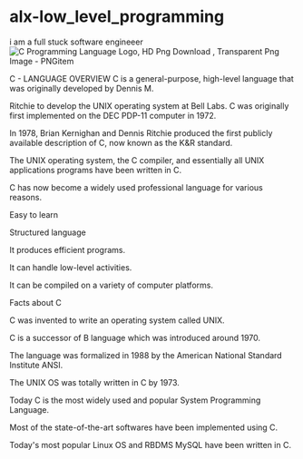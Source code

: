 # alx-low_level_programming
i am a full stuck software engineeer
![C Programming Language Logo, HD Png Download , Transparent Png Image - PNGitem](https://github.com/Victor346pixel/alx-low_level_programming/assets/125592181/007650a2-11ee-43d8-acae-50db271a8138)



C - LANGUAGE OVERVIEW C is a general-purpose, high-level language that was originally developed by Dennis M.

Ritchie to develop the UNIX operating system at Bell Labs. C was originally first implemented on the DEC PDP-11 computer in 1972.

In 1978, Brian Kernighan and Dennis Ritchie produced the first publicly available description of C, now known as the K&R standard.

The UNIX operating system, the C compiler, and essentially all UNIX applications programs have been written in C.

C has now become a widely used professional language for various reasons.

Easy to learn

Structured language

It produces efficient programs.

It can handle low-level activities.

It can be compiled on a variety of computer platforms.

Facts about C


C was invented to write an operating system called UNIX.

C is a successor of B language which was introduced around 1970.

The language was formalized in 1988 by the American National Standard Institute ANSI. 

The UNIX OS was totally written in C by 1973.

Today C is the most widely used and popular System Programming Language. 

Most of the state-of-the-art softwares have been implemented using C.

Today's most popular Linux OS and RBDMS MySQL have been written in C.
